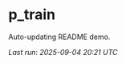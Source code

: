 # p_train

Auto-updating README demo.

<!--START_SECTION:status-->
_Last run: 2025-09-04 20:21 UTC_
<!--END_SECTION:status-->







































































































































































































































































































































































